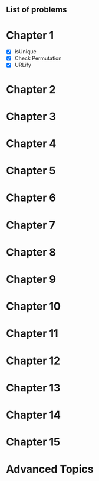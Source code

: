 ## List of problems

# Chapter 1
  - [x] isUnique
  - [x] Check Permutation
  - [x] URLify
# Chapter 2
# Chapter 3
# Chapter 4
# Chapter 5
# Chapter 6
# Chapter 7
# Chapter 8
# Chapter 9
# Chapter 10
# Chapter 11
# Chapter 12
# Chapter 13
# Chapter 14
# Chapter 15
# Advanced Topics
